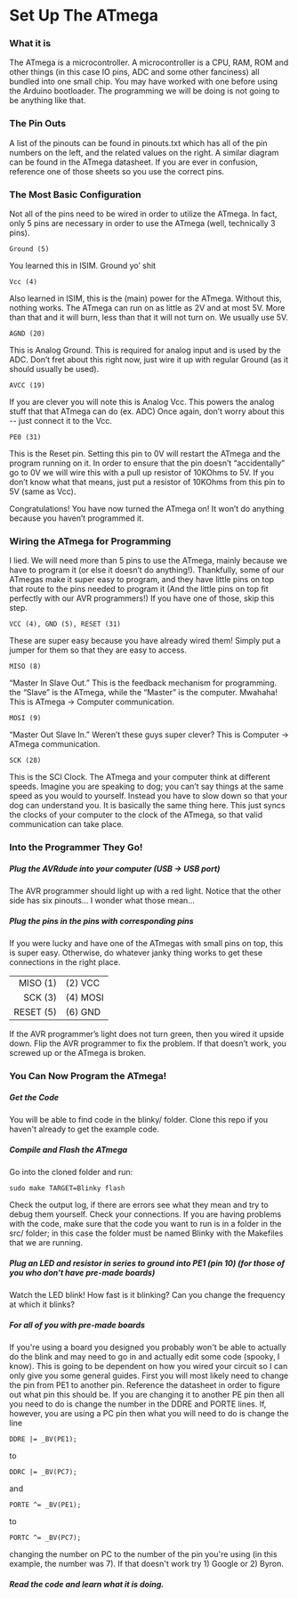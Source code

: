 ﻿
# Set Up The ATmega

### What it is
The ATmega is a microcontroller. A microcontroller is a CPU, RAM, ROM and other things (in this case IO pins, ADC and some other fanciness) all bundled into one small chip. You may have worked with one before using the Arduino bootloader. The programming we will be doing is not going to be anything like that.

### The Pin Outs
A list of the pinouts can be found in pinouts.txt which has all of the pin numbers on the left, and the related values on the right. A similar diagram can be found in the ATmega datasheet. If you are ever in confusion, reference one of those sheets so you use the correct pins.

### The Most Basic Configuration
Not all of the pins need to be wired in order to utilize the ATmega. In fact, only 5 pins are necessary in order to use the ATmega (well, technically 3 pins).

```
Ground (5)
```

You learned this in ISIM. Ground yo’ shit

```
Vcc (4)
```

Also learned in ISIM, this is the (main) power for the ATmega. Without this, nothing works. The ATmega can run on as little as 2V and at most 5V. More than that and it will burn, less than that it will not turn on. We usually use 5V.

```
AGND (20)
```

This is Analog Ground. This is required for analog input and is used by the ADC. Don’t fret about this right now, just wire it up with regular Ground (as it should usually be used). 

```
AVCC (19)
```

If you are clever you will note this is Analog Vcc. This powers the analog stuff that that ATmega can do (ex. ADC) Once again, don’t worry about this -- just connect it to the Vcc. 

```
PE0 (31)
```

This is the Reset pin. Setting this pin to 0V will restart the ATmega and the program running on it. In order to ensure that the pin doesn’t “accidentally” go to 0V we will wire this with a pull up resistor of 10KOhms to 5V. If you don’t know what that means, just put a resistor of 10KOhms from this pin to 5V (same as Vcc).

Congratulations! You have now turned the ATmega on! It won’t do anything because you haven’t programmed it. 

### Wiring the ATmega for Programming
I lied. We will need more than 5 pins to use the ATmega, mainly because we have to program it (or else it doesn’t do anything!). Thankfully, some of our ATmegas make it super easy to program, and they have little pins on top that route to the pins needed to program it (And the little pins on top fit perfectly with our AVR programmers!) If you have one of those, skip this step. 

```
VCC (4), GND (5), RESET (31)
```

These are super easy because you have already wired them! Simply put a jumper for them so that they are easy to access.

```
MISO (8)
```

“Master In Slave Out.” This is the feedback mechanism for programming. the “Slave” is the ATmega, while the “Master” is the computer. Mwahaha! This is ATmega -> Computer communication.

```
MOSI (9)
```

“Master Out Slave In.” Weren’t these guys super clever? This is Computer -> ATmega communication.

```
SCK (28)
```

This is the SCI Clock. The ATmega and your computer think at different speeds. Imagine you are speaking to dog; you can’t say things at the same speed as you would to yourself. Instead you have to slow down so that your dog can understand you. It is basically the same thing here. This just syncs the clocks of your computer to the clock of the ATmega, so that valid communication can take place.

### Into the Programmer They Go!
##### Plug the AVRdude into your computer (USB -> USB port)
The AVR programmer should light up with a red light. Notice that the other side has six pinouts… I wonder what those mean...

##### Plug the pins in the pins with corresponding pins
If you were lucky and have one of the ATmegas with small pins on top, this is super easy. Otherwise, do whatever janky thing works to get these connections in the right place.

|           |          |
| --------: | :------- |
| MISO  (1) | (2) VCC  |
| SCK   (3) | (4) MOSI |
| RESET (5) | (6) GND  |

If the AVR programmer’s light does not turn green, then you wired it upside down. Flip the AVR programmer to fix the problem. If that doesn’t work, you screwed up or the ATmega is broken.

### You Can Now Program the ATmega!
##### Get the Code
You will be able to find code in the blinky/ folder. Clone this repo if you haven't already to get the example code.


##### Compile and Flash the ATmega
Go into the cloned folder and run:
```
sudo make TARGET=Blinky flash
```

Check the output log, if there are errors see what they mean and try to debug them yourself. Check your connections. If you are having problems with the code, make sure that the code you want to run is in a folder in the src/ folder; in this case the folder must be named Blinky with the Makefiles that we are running.

##### Plug an LED and resistor in series to ground into PE1 (pin 10) (for those of you who don't have pre-made boards)
Watch the LED blink! How fast is it blinking? Can you change the frequency at which it blinks?


##### For all of you with pre-made boards
If you're using a board you designed you probably won't be able to actually do the blink and may need to go in and actually edit some code (spooky, I know). This is going to be dependent on how you wired your circuit so I can only give you some general guides. First you will most likely need to change the pin from PE1 to another pin. Reference the datasheet in order to figure out what pin this should be. If you are changing it to another PE pin then all you need to do is change the number in the DDRE and PORTE lines. If, however, you are using a PC pin then what you will need to do is change the line
```
DDRE |= _BV(PE1);
```

to 

```
DDRC |= _BV(PC7);
```

and 

```
PORTE ^= _BV(PE1);
```

to

```
PORTC ^= _BV(PC7);
```

changing the number on PC to the number of the pin you're using (in this example, the number was 7). If that doesn't work try 1) Google or 2) Byron.


##### Read the code and learn what it is doing.

